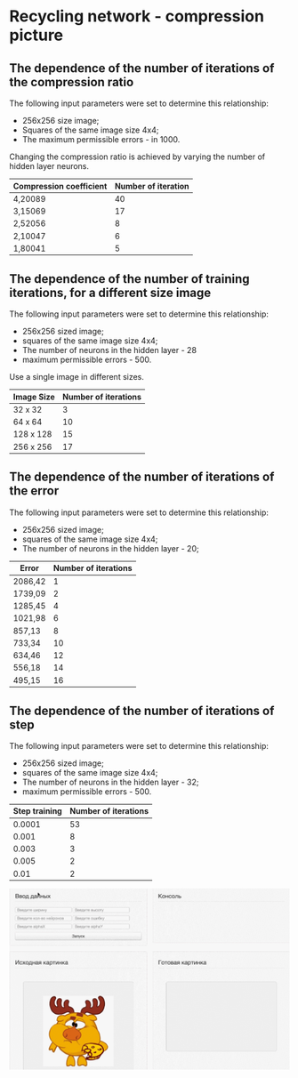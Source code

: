 Recycling network - compression picture
============

The dependence of the number of iterations of the compression ratio
--------------
The following input parameters were set to determine this relationship:
 - 256x256 size image;
 - Squares of the same image size 4x4;
 - The maximum permissible errors - in 1000.
 
Changing the compression ratio is achieved by varying the number of hidden layer neurons.

Compression coefficient | Number of iteration
--- | --- 
4,20089 | 40
3,15069 | 17
2,52056 | 8
2,10047 | 6
1,80041 | 5

The dependence of the number of training iterations, for a different size image
------------
The following input parameters were set to determine this relationship:
 - 256x256 sized image;
 - squares of the same image size 4x4;
 - The number of neurons in the hidden layer - 28
 - maximum permissible errors - 500.
 
Use a single image in different sizes.

Image Size | Number of iterations
--- | ---
32 x 32 | 3
64 x 64 | 10
128 x 128 | 15
256 x 256 | 17
         
The dependence of the number of iterations of the error
-----

The following input parameters were set to determine this relationship:
 - 256x256 sized image;
 - squares of the same image size 4x4;
 - The number of neurons in the hidden layer - 20;

Error | Number of iterations
--- | ---
2086,42 | 1
1739,09 | 2
1285,45 | 4
1021,98 | 6
857,13 | 8
733,34 | 10
634,46 | 12
556,18 | 14
495,15 | 16
 
 The dependence of the number of iterations of step
 -----------
 
 The following input parameters were set to determine this relationship:
  - 256x256 sized image;
  - squares of the same image size 4x4;
  - The number of neurons in the hidden layer - 32;
  - maximum permissible errors - 500.
  
Step training | Number of iterations
--- | ---
0.0001 | 53
0.001 | 8
0.003 | 3
0.005 | 2
0.01 | 2
          
![demo](example.gif)